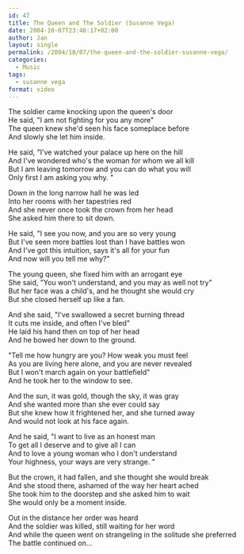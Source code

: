 ```yaml
---
id: 47
title: The Queen and The Soldier (Susanne Vega)
date: 2004-10-07T23:48:17+02:00
author: Jan
layout: single
permalink: /2004/10/07/the-queen-and-the-soldier-susanne-vega/
categories:
  - Music
tags:
  - susanne vega
format: video
---
```

The soldier came knocking upon the queen's door  
He said, "I am not fighting for you any more"  
The queen knew she'd seen his face someplace before  
And slowly she let him inside.

He said, "I've watched your palace up here on the hill  
And I've wondered who's the woman for whom we all kill  
But I am leaving tomorrow and you can do what you will  
Only first I am asking you why. "

Down in the long narrow hall he was led  
Into her rooms with her tapestries red  
And she never once took the crown from her head  
She asked him there to sit down.

He said, "I see you now, and you are so very young  
But I've seen more battles lost than I have battles won  
And I've got this intuition, says it's all for your fun  
And now will you tell me why?"

The young queen, she fixed him with an arrogant eye  
She said, "You won't understand, and you may as well not try"  
But her face was a child's, and he thought she would cry  
But she closed herself up like a fan.

And she said, "I've swallowed a secret burning thread  
It cuts me inside, and often I've bled"  
He laid his hand then on top of her head  
And he bowed her down to the ground.

"Tell me how hungry are you? How weak you must feel  
As you are living here alone, and you are never revealed  
But I won't march again on your battlefield"  
And he took her to the window to see.

And the sun, it was gold, though the sky, it was gray  
And she wanted more than she ever could say  
But she knew how it frightened her, and she turned away  
And would not look at his face again.

And he said, "I want to live as an honest man  
To get all I deserve and to give all I can  
And to love a young woman who I don't understand  
Your highness, your ways are very strange. "

But the crown, it had fallen, and she thought she would break  
And she stood there, ashamed of the way her heart ached  
She took him to the doorstep and she asked him to wait  
She would only be a moment inside.

Out in the distance her order was heard  
And the soldier was killed, still waiting for her word  
And while the queen went on strangeling in the solitude she preferred  
The battle continued on...